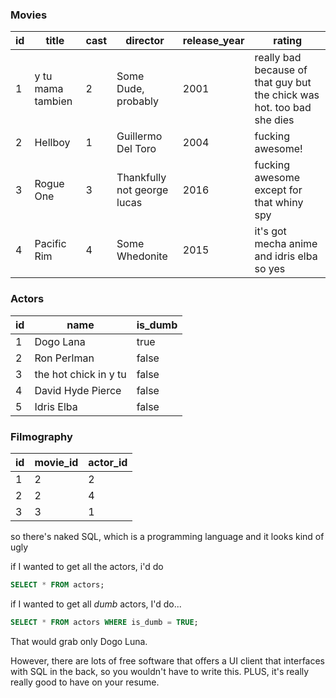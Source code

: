 
### Movies

|id|title|cast|director|release_year|rating|
-----|-----|-----|-----|-----|-----
1|y tu mama tambien|2|Some Dude, probably|2001|really bad because of that guy but the chick was hot. too bad she dies
2|Hellboy|1|Guillermo Del Toro|2004|fucking awesome!
3|Rogue One|3|Thankfully not george lucas|2016|fucking awesome except for that whiny spy
4|Pacific Rim|4|Some Whedonite|2015|it's got mecha anime and idris elba so yes


### Actors

|id|name|is_dumb|
----|----|----|
1|Dogo Lana|true
2|Ron Perlman|false
3|the hot chick in y tu|false
4|David Hyde Pierce|false
5|Idris Elba|false



### Filmography

|id|movie_id|actor_id|
----|-----|----
1|2|2
2|2|4
3|3|1


so there's naked SQL, which is a programming language and it looks kind of ugly

if I wanted to get all the actors, i'd do

```sql
SELECT * FROM actors;
```

if I wanted to get all *dumb* actors, I'd do...

```sql
SELECT * FROM actors WHERE is_dumb = TRUE;
```

That would grab only Dogo Luna.

However, there are lots of free software that offers a UI client that interfaces with SQL in the back, so you wouldn't have to write this. PLUS, it's really really good to have on your resume.
